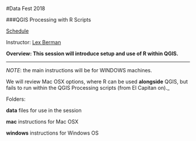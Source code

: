 #Data Fest 2018

###QGIS Processing with R Scripts

[Schedule](https://projects.iq.harvard.edu/datafest2018/schedule)

Instructor:  [Lex Berman](http://www.iq.harvard.edu/people/lex-berman)

**Overview:  This session will introduce setup and use of R within QGIS.**

<hr>   

_NOTE_:  the main instructions will be for WINDOWS machines.   

We will review Mac OSX options, where R can be used **alongside** QGIS, but fails to run within the QGIS Processing scripts (from El Capitan on)._


Folders:

**data** files for use in the session

**mac**  instructions for Mac OSX  

**windows** instructions for Windows OS


